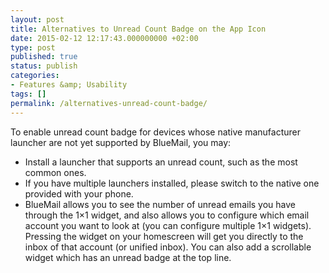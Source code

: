 ```yaml
---
layout: post
title: Alternatives to Unread Count Badge on the App Icon
date: 2015-02-12 12:17:43.000000000 +02:00
type: post
published: true
status: publish
categories:
- Features &amp; Usability
tags: []
permalink: /alternatives-unread-count-badge/
---
```


To enable unread count badge for devices whose native manufacturer launcher are not yet supported by BlueMail, you may:

* Install a launcher that supports an unread count, such as the most common ones.
* If you have multiple launchers installed, please switch to the native one provided with your phone.
* BlueMail allows you to see the number of unread emails you have through the 1×1 widget, and also allows you to configure which email account you want to look at (you can configure multiple 1×1 widgets). Pressing the widget on your homescreen will get you directly to the inbox of that account (or unified inbox). You can also add a scrollable widget which has an unread badge at the top line.
